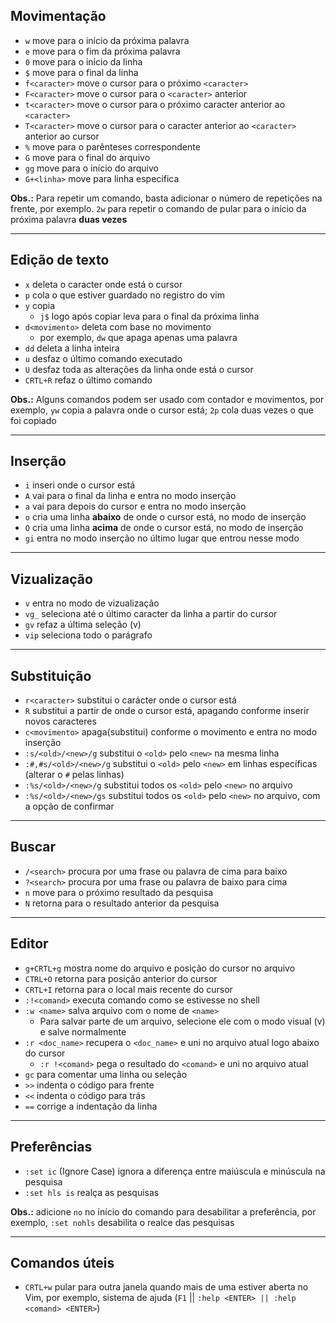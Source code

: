 ## Movimentação
- `w` move para o início da próxima palavra
- `e` move para o fim da próxima palavra
- `0` move para o início da linha
- `$` move para o final da linha
- `f<caracter>` move o cursor para o próximo `<caracter>`
- `F<caracter>` move o cursor para o `<caracter>` anterior 
- `t<caracter>` move o cursor para o próximo caracter anterior ao `<caracter>`
- `T<caracter>` move o cursor para o caracter anterior ao `<caracter>` anterior ao cursor
- `%` move para o parênteses correspondente
- `G` move para o final do arquivo
- `gg` move para o início do arquivo
- `G+<linha>` move para linha específica


**Obs.:** Para repetir um comando, basta adicionar o número de repetições na frente, por exemplo. `2w` para repetir o comando de pular para o início da próxima palavra **duas vezes**

---

## Edição de texto
- `x` deleta o caracter onde está o cursor
- `p` cola o que estiver guardado no registro do vim
- `y` copia
	- `j$` logo após copiar leva para o final da próxima linha
- `d<movimento>` deleta com base no movimento
    - por exemplo, `dw` que apaga apenas uma palavra
- `dd` deleta a linha inteira
- `u` desfaz o último comando executado
- `U` desfaz toda as alterações da linha onde está o cursor
- `CRTL+R` refaz o último comando

**Obs.:** Alguns comandos podem ser usado com contador e movimentos, por exemplo, `yw` copia a palavra onde o cursor está; `2p` cola duas vezes o que foi copiado 

---

## Inserção
- `i` inseri onde o cursor está
- `A` vai para o final da linha e entra no modo inserção
- `a` vai para depois do cursor e entra no modo inserção
- `o` cria uma linha **abaixo** de onde o cursor está, no modo de inserção
- `O` cria uma linha **acima** de onde o cursor está, no modo de inserção
- `gi` entra no modo inserção no último lugar que entrou nesse modo 

---

## Vizualização
- `v` entra no modo de vizualização
- `vg_` seleciona até o último caracter da linha a partir do cursor
- `gv` refaz a última seleção (v)
- `vip` seleciona todo o parágrafo 

---

## Substituição
- `r<caracter>` substitui o carácter onde o cursor está
- `R` substitui a partir de onde o cursor está, apagando conforme inserir novos caracteres
- `c<movimento>` apaga(substitui) conforme o movimento e entra no modo inserção
- `:s/<old>/<new>/g` substitui o `<old>` pelo `<new>` na mesma linha
- `:#,#s/<old>/<new>/g` substitui o `<old>` pelo `<new>` em linhas específicas (alterar o `#` pelas linhas)
- `:%s/<old>/<new>/g` substitui todos os `<old>` pelo `<new>` no arquivo
- `:%s/<old>/<new>/gs` substitui todos os `<old>` pelo `<new>` no arquivo, com a opção de confirmar

---

## Buscar
- `/<search>` procura por uma frase ou palavra de cima para baixo
- `?<search>` procura por uma frase ou palavra de baixo para cima
- `n` move para o próximo resultado  da pesquisa
- `N` retorna para o resultado anterior da pesquisa

---

## Editor
- `g+CRTL+g` mostra nome do arquivo e posição do cursor no arquivo
- `CTRL+O` retorna para posição anterior do cursor
- `CRTL+I` retorna para o local mais recente do cursor
- `:!<comand>` executa comando como se estivesse no shell
- `:w <name>` salva arquivo com o nome de `<name>`
	- Para salvar parte de um arquivo, selecione ele com o modo visual (v) e salve normalmente
- `:r <doc_name>` recupera o `<doc_name>` e uni no arquivo atual logo abaixo do cursor
	- `:r !<comand>` pega o resultado do `<comand>` e uni no arquivo atual
- `gc` para comentar uma linha ou seleção
- `>>` indenta o código para frente
- `<<` indenta o código para trás
- `==` corrige a indentação da linha

---

## Preferências
- `:set ic` (Ignore Case)  ignora a diferença entre maiúscula e minúscula na pesquisa
- `:set hls is` realça as pesquisas

**Obs.:** adicione `no` no início do comando para desabilitar a preferência, por exemplo, `:set nohls` desabilita o realce das pesquisas

---

## Comandos úteis
- `CRTL+w` pular para outra janela quando mais de uma estiver aberta no Vim, por exemplo, sistema de ajuda (`F1` || `:help <ENTER> || :help <comand> <ENTER>`)


